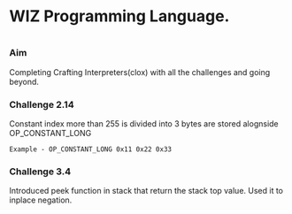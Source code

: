<h1>WIZ Programming Language.<h1>

<h3>Aim</h3>
<p>Completing Crafting Interpreters(clox) with all the challenges and going beyond.</p>

<h3>Challenge 2.14</h3>
<p>
    Constant index more than 255 is divided into 3 bytes are stored alognside 
    OP_CONSTANT_LONG 
    
    Example - OP_CONSTANT_LONG 0x11 0x22 0x33 
</p>

<h3>Challenge 3.4</h3>
<p>
    Introduced peek function in stack that return the stack top value.
    Used it to inplace negation.

</p>
